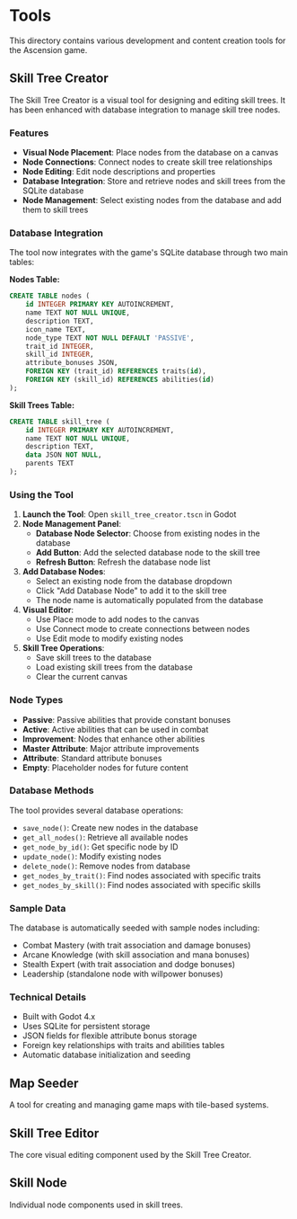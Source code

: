 # Tools

This directory contains various development and content creation tools for the Ascension game.

## Skill Tree Creator

The Skill Tree Creator is a visual tool for designing and editing skill trees. It has been enhanced with database integration to manage skill tree nodes.

### Features

- **Visual Node Placement**: Place nodes from the database on a canvas
- **Node Connections**: Connect nodes to create skill tree relationships
- **Node Editing**: Edit node descriptions and properties
- **Database Integration**: Store and retrieve nodes and skill trees from the SQLite database
- **Node Management**: Select existing nodes from the database and add them to skill trees

### Database Integration

The tool now integrates with the game's SQLite database through two main tables:

**Nodes Table:**
```sql
CREATE TABLE nodes (
    id INTEGER PRIMARY KEY AUTOINCREMENT,
    name TEXT NOT NULL UNIQUE,
    description TEXT,
    icon_name TEXT,
    node_type TEXT NOT NULL DEFAULT 'PASSIVE',
    trait_id INTEGER,
    skill_id INTEGER,
    attribute_bonuses JSON,
    FOREIGN KEY (trait_id) REFERENCES traits(id),
    FOREIGN KEY (skill_id) REFERENCES abilities(id)
);
```

**Skill Trees Table:**
```sql
CREATE TABLE skill_tree (
    id INTEGER PRIMARY KEY AUTOINCREMENT,
    name TEXT NOT NULL UNIQUE,
    description TEXT,
    data JSON NOT NULL,
    parents TEXT
);
```

### Using the Tool

1. **Launch the Tool**: Open `skill_tree_creator.tscn` in Godot
2. **Node Management Panel**: 
   - **Database Node Selector**: Choose from existing nodes in the database
   - **Add Button**: Add the selected database node to the skill tree
   - **Refresh Button**: Refresh the database node list
3. **Add Database Nodes**:
   - Select an existing node from the database dropdown
   - Click "Add Database Node" to add it to the skill tree
   - The node name is automatically populated from the database
4. **Visual Editor**:
   - Use Place mode to add nodes to the canvas
   - Use Connect mode to create connections between nodes
   - Use Edit mode to modify existing nodes
5. **Skill Tree Operations**:
   - Save skill trees to the database
   - Load existing skill trees from the database
   - Clear the current canvas

### Node Types

- **Passive**: Passive abilities that provide constant bonuses
- **Active**: Active abilities that can be used in combat
- **Improvement**: Nodes that enhance other abilities
- **Master Attribute**: Major attribute improvements
- **Attribute**: Standard attribute bonuses
- **Empty**: Placeholder nodes for future content

### Database Methods

The tool provides several database operations:

- `save_node()`: Create new nodes in the database
- `get_all_nodes()`: Retrieve all available nodes
- `get_node_by_id()`: Get specific node by ID
- `update_node()`: Modify existing nodes
- `delete_node()`: Remove nodes from database
- `get_nodes_by_trait()`: Find nodes associated with specific traits
- `get_nodes_by_skill()`: Find nodes associated with specific skills

### Sample Data

The database is automatically seeded with sample nodes including:
- Combat Mastery (with trait association and damage bonuses)
- Arcane Knowledge (with skill association and mana bonuses)
- Stealth Expert (with trait association and dodge bonuses)
- Leadership (standalone node with willpower bonuses)

### Technical Details

- Built with Godot 4.x
- Uses SQLite for persistent storage
- JSON fields for flexible attribute bonus storage
- Foreign key relationships with traits and abilities tables
- Automatic database initialization and seeding

## Map Seeder

A tool for creating and managing game maps with tile-based systems.

## Skill Tree Editor

The core visual editing component used by the Skill Tree Creator.

## Skill Node

Individual node components used in skill trees. 
